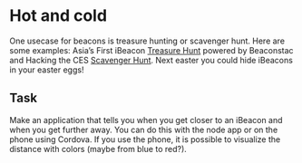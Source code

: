 # Hot and cold

One usecase for beacons is treasure hunting or scavenger hunt. Here are some examples: Asia’s First iBeacon [Treasure Hunt](http://blog.beaconstac.com/2016/02/asias-first-ibeacon-treasure-hunt-powered-by-beaconstac/) powered by Beaconstac and Hacking the CES [Scavenger Hunt](http://makezine.com/2016/01/07/hacking-ces-scavenger-hunt-second-time/). Next easter you could hide iBeacons in your easter eggs!



## Task
Make an application that tells you when you get closer to an iBeacon and when you get further away. You can do this with the node app or on the phone using Cordova. If you use the phone, it is possible to visualize the distance with colors (maybe from blue to red?).
